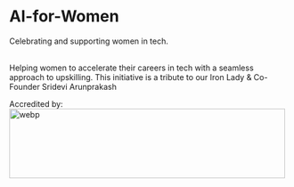 # AI-for-Women
Celebrating and supporting women in tech.

<br>
Helping women to accelerate their careers in tech with a seamless approach to upskilling. 
This initiative is a tribute to our Iron Lady & Co-Founder Sridevi Arunprakash

<br>

Accredited by:
<br>
<img align="left" alt="webp" src="https://media.swipepages.com/2023/2/5fcde7acf64f9100108c719e/logos-2.webp?raw=true" width="495" height="125" />

